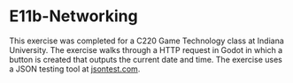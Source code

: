 # E11b-Networking

This exercise was completed for a C220 Game Technology class at Indiana University. The exercise walks through a HTTP request in Godot in which a button is created that outputs the current date and time. The exercise uses a JSON testing tool at [jsontest.com](http://www.jsontest.com). 
